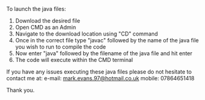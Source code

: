 To launch the java files:

1) Download the desired file
2) Open CMD as an Admin
3) Navigate to the download location using "CD" command
4) Once in the correct file type "javac" followed by the name of the java file you wish to run to compile the code
5) Now enter "java" followed by the filename of the java file and hit enter
6) The code will execute within the CMD terminal

If you have any issues executing these java files please do not hesitate to contact me at:
e-mail: mark.evans.97@hotmail.co.uk
mobile: 07864651418

Thank you.
